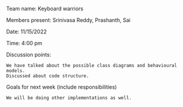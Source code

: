 

Team name: Keyboard warriors

Members present: Srinivasa Reddy, Prashanth, Sai

Date: 11/15/2022

Time: 4:00 pm

Discussion points:

    We have talked about the possible class diagrams and behavioural models.
    Discussed about code structure.

Goals for next week (include responsibilities)

    We will be doing other implementations as well.

